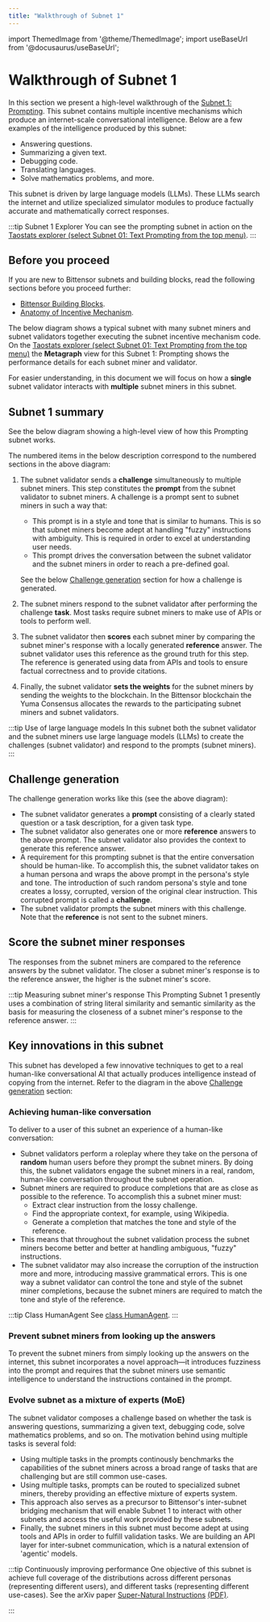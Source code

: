 ```yaml
---
title: "Walkthrough of Subnet 1"
---
```


import ThemedImage from '@theme/ThemedImage';
import useBaseUrl from '@docusaurus/useBaseUrl';

# Walkthrough of Subnet 1

In this section we present a high-level walkthrough of the [Subnet 1: Prompting](https://github.com/opentensor/prompting/tree/main). This subnet contains multiple incentive mechanisms which produce an internet-scale conversational intelligence. Below are a few examples of the intelligence produced by this subnet:

- Answering questions.
- Summarizing a given text.
- Debugging code. 
- Translating languages.
- Solve mathematics problems, and more.

This subnet is driven by large language models (LLMs). These LLMs search the internet and utilize specialized simulator modules to produce factually accurate and mathematically correct responses. 

:::tip Subnet 1 Explorer
You can see the prompting subnet in action on the [Taostats explorer (select Subnet 01: Text Prompting from the top menu)](https://taostats.io/). 
:::

## Before you proceed

If you are new to Bittensor subnets and building blocks, read the following sections before you proceed further:

- [Bittensor Building Blocks](../learn/bittensor-building-blocks).
- [Anatomy of Incentive Mechanism](../learn/anatomy-of-incentive-mechanism).

The below diagram shows a typical subnet with many subnet miners and subnet validators together executing the subnet incentive mechanism code. On the [Taostats explorer (select Subnet 01: Text Prompting from the top menu)](https://taostats.io/) the **Metagraph** view for this Subnet 1: Prompting shows the performance details for each subnet miner and validator. 

For easier understanding, in this document we will focus on how a **single** subnet validator interacts with **multiple** subnet miners in this subnet. 

<center id="bittensor-img">
<ThemedImage
alt="1-Prompting Walkthrough"
sources={{
    light: useBaseUrl('/img/docs/1-prompting-subnet-walkthrough.svg'),
    dark: useBaseUrl('/img/docs/dark-1-prompting-subnet-walkthrough.svg'),
  }}
style={{width: 600}}
/>
</center>

## Subnet 1 summary

See the below diagram showing a high-level view of how this Prompting subnet works. 

<center>
<ThemedImage
alt="Prompting Subnet 1 Big Picture"
sources={{
    light: useBaseUrl('/img/docs/2-prompting-subnet-high-level.svg'),
    dark: useBaseUrl('/img/docs/dark-2-prompting-subnet-high-level.svg'),
  }}
style={{width: 750}}
/>
</center>

The numbered items in the below description correspond to the numbered sections in the above diagram:

1. The subnet validator sends a **challenge** simultaneously to multiple subnet miners. This step constitutes the **prompt** from the subnet validator to subnet miners. A challenge is a prompt sent to subnet miners in such a way that:
   - This prompt is in a style and tone that is similar to humans. This is so that subnet miners become adept at handling "fuzzy" instructions with ambiguity. This is required in order to excel at understanding user needs.
   - This prompt drives the conversation between the subnet validator and the subnet miners in order to reach a pre-defined goal. 

    See the below [Challenge generation](#challenge-generation) section for how a challenge is generated. 
2. The subnet miners respond to the subnet validator after performing the challenge **task**. Most tasks require subnet miners to make use of APIs or tools to perform well.
3. The subnet validator then **scores** each subnet miner by comparing the subnet miner's response with a locally generated **reference** answer. The subnet validator uses this reference as the ground truth for this step. The reference is generated using data from APIs and tools to ensure factual correctness and to provide citations.
4. Finally, the subnet validator **sets the weights** for the subnet miners by sending the weights to the blockchain. In the Bittensor blockchain the Yuma Consensus allocates the rewards to the participating subnet miners and subnet validators. 

:::tip Use of large language models 
In this subnet both the subnet validator and the subnet miners use large language models (LLMs) to create the challenges (subnet validator) and respond to the prompts (subnet miners).
:::

## Challenge generation

<center>
<ThemedImage
alt="Prompting Subnet 1 Big Picture"
sources={{
    light: useBaseUrl('/img/docs/3-prompting-subnet1-key-innovation.svg'),
    dark: useBaseUrl('/img/docs/dark-3-prompting-subnet1-key-innovation.svg'),
  }}
style={{width: 600}}
/>
</center>

The challenge generation works like this (see the above diagram):

- The subnet validator generates a **prompt** consisting of a clearly stated question or a task description, for a given task type. 
- The subnet validator also generates one or more **reference** answers to the above prompt. The subnet validator also provides the context to generate this reference answer.
- A requirement for this prompting subnet is that the entire conversation should be human-like. To accomplish this, the subnet validator takes on a human persona and wraps the above prompt in the persona's style and tone. The introduction of such random persona's style and tone creates a lossy, corrupted, version of the original clear instruction. This corrupted prompt is called a **challenge**. 
- The subnet validator prompts the subnet miners with this challenge. Note that the **reference** is not sent to the subnet miners.

## Score the subnet miner responses

The responses from the subnet miners are compared to the reference answers by the subnet validator. The closer a subnet miner's response is to the reference answer, the higher is the subnet miner's score. 

:::tip Measuring subnet miner's response
This Prompting Subnet 1 presently uses a combination of string literal similarity and semantic similarity as the basis for measuring the closeness of a subnet miner's response to the reference answer. 
:::

## Key innovations in this subnet

This subnet has developed a few innovative techniques to get to a real human-like conversational AI that actually produces intelligence instead of copying from the internet. Refer to the diagram in the above [Challenge generation](#challenge-generation) section:

### Achieving human-like conversation

To deliver to a user of this subnet an experience of a human-like conversation:

- Subnet validators perform a roleplay where they take on the persona of **random** human users before they prompt the subnet miners. By doing this, the subnet validators engage the subnet miners in a real, random, human-like conversation throughout the subnet operation.
- Subnet miners are required to produce completions that are as close as possible to the reference. To accomplish this a subnet miner must:
  - Extract clear instruction from the lossy challenge.
  - Find the appropriate context, for example, using Wikipedia. 
  - Generate a completion that matches the tone and style of the reference.
- This means that throughout the subnet validation process the subnet miners become better and better at handling ambiguous, "fuzzy" instructions. 
- The subnet validator may also increase the corruption of the instruction more and more, introducing massive grammatical errors. This is one way a subnet validator can control the tone and style of the subnet miner completions, because the subnet miners are required to match the tone and style of the reference.


:::tip Class HumanAgent
See [class HumanAgent](https://github.com/opentensor/prompting/blob/main/prompting/agent.py#L30).
:::

### Prevent subnet miners from looking up the answers

To prevent the subnet miners from simply looking up the answers on the internet, this subnet incorporates a novel approach&mdash;it introduces fuzziness into the prompt and requires that the subnet miners use semantic intelligence to understand the instructions contained in the prompt.

### Evolve subnet as a mixture of experts (MoE)

The subnet validator composes a challenge based on whether the task is answering questions, summarizing a given text, debugging code, solve mathematics problems, and so on. The motivation behind using multiple tasks is several fold:

- Using multiple tasks in the prompts continously benchmarks the capabilities of the subnet miners across a broad range of tasks that are challenging but are still common use-cases. 
- Using multiple tasks, prompts can be routed to specialized subnet miners, thereby providing an effective mixture of experts system.
- This approach also serves as a precursor to Bittensor's inter-subnet bridging mechanism that will enable Subnet 1 to interact with other subnets and access the useful work provided by these subnets. 
- Finally, the subnet miners in this subnet must become adept at using tools and APIs in order to fulfill validation tasks. We are building an API layer for inter-subnet communication, which is a natural extension of 'agentic' models.

:::tip Continuously improving performance
One objective of this subnet is achieve full coverage of the distributions across different personas (representing different users), and different tasks (representing different use-cases). See the arXiv paper [Super-Natural Instructions](https://arxiv.org/abs/2204.07705) [(PDF)](https://arxiv.org/pdf/2204.07705.pdf).

:::


